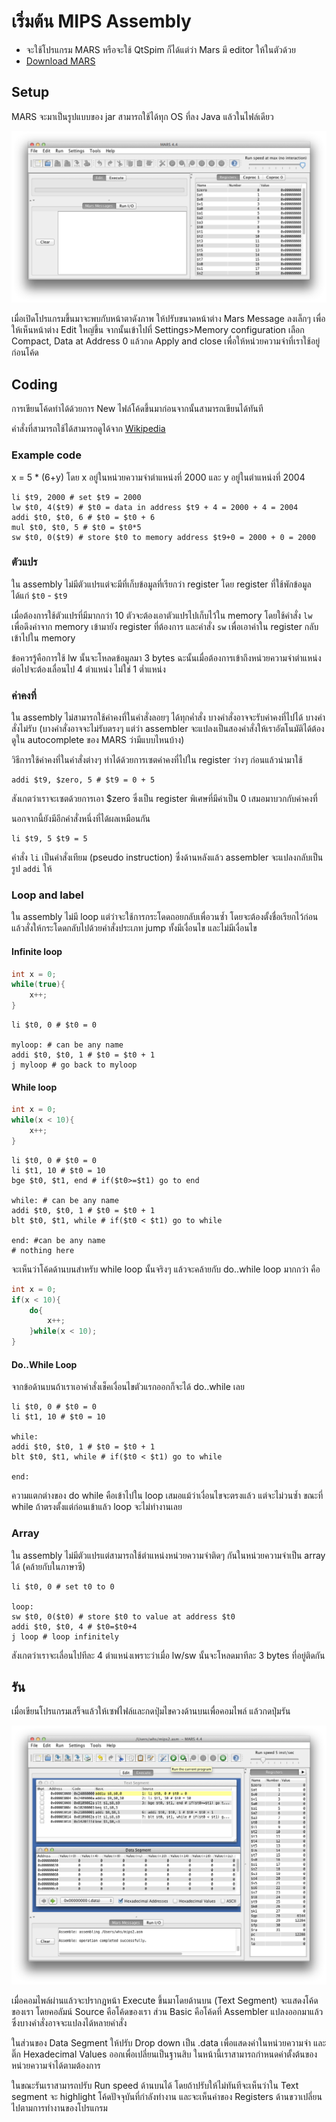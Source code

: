 # เริ่มต้น MIPS Assembly

- จะใช้โปรแกรม MARS หรือจะใช้ QtSpim ก็ได้แต่ว่า Mars มี editor ให้ในตัวด้วย
- [Download MARS](http://courses.missouristate.edu/KenVollmar/MARS/MARS_4_4_Aug2013/Mars4_4.jar)

## Setup

MARS จะมาเป็นรูปแบบของ jar สามารถใช้ได้ทุก OS ที่ลง Java แล้วในไฟล์เดียว

![Main GUI](img/mars1.png)

เมื่อเปิดโปรแกรมขึ้นมาจะพบกับหน้าตาดังภาพ ให้ปรับขนาดหน้าต่าง Mars Message ลงเล็กๆ เพื่อให้เห็นหน้าต่าง Edit ใหญ่ขึ้น จากนั้นเข้าไปที่ Settings>Memory configuration เลือก Compact, Data at Address 0 แล้วกด Apply and close เพื่อให้หน่วยความจำที่เราใช้อยู่ก่อนโค้ด

## Coding

การเขียนโค้ดทำได้ด้วยการ New ไฟล์โค้ดขึ้นมาก่อนจากนั้นสามารถเขียนได้ทันที

คำสั่งที่สามารถใช้ได้สามารถดูได้จาก [Wikipedia](https://en.wikipedia.org/wiki/MIPS_instruction_set#MIPS_assembly_language)

### Example code
x = 5 * (6+y) โดย x อยู่ในหน่วยความจำตำแหน่งที่ 2000 และ y อยู่ในตำแหน่งที่ 2004

```
li $t9, 2000 # set $t9 = 2000
lw $t0, 4($t9) # $t0 = data in address $t9 + 4 = 2000 + 4 = 2004
addi $t0, $t0, 6 # $t0 = $t0 + 6
mul $t0, $t0, 5 # $t0 = $t0*5
sw $t0, 0($t9) # store $t0 to memory address $t9+0 = 2000 + 0 = 2000
```

### ตัวแปร

ใน assembly ไม่มีตัวแปรแต่จะมีที่เก็บข้อมูลที่เรียกว่า register โดย register ที่ใช้พักข้อมูลได้แก่ `$t0` - `$t9`

เมื่อต้องการใช้ตัวแปรที่มีมากกว่า 10 ตัวจะต้องเอาตัวแปรไปเก็บไว้ใน memory โดยใช้คำสั่ง `lw` เพื่อดึงค่าจาก memory เข้ามายัง register ที่ต้องการ และคำสั่ง `sw` เพื่อเอาค่าใน register กลับเข้าไปใน memory

ข้อควรรู้คือการใช้ lw นั้นจะโหลดข้อมูลมา 3 bytes ฉะนั้นเมื่อต้องการเข้าถึงหน่วยความจำตำแหน่งต่อไปจะต้องเลื่อนไป 4 ตำแหน่ง ไม่ใช่ 1 ต่ำแหน่ง

### ค่าคงที่

ใน assembly ไม่สามารถใช้ค่าคงที่ในคำสั่งลอยๆ ได้ทุกค่ำสั่ง  บางคำสั่งอาจจะรับค่าคงที่ไปได้ บางคำสั่งไม่รับ (บางคำสั่งอาจจะไม่รับตรงๆ แต่ว่า assembler จะแปลงเป็นสองคำสั่งให้เราอัตโนมัติได้ต้องดูใน autocomplete ของ MARS ว่ามีแบบไหนบ้าง)

วิธีการใช้ค่าคงที่ในคำสั่งต่างๆ ทำได้ด้วยการเซตค่าคงที่ไปใน register ว่างๆ ก่อนแล้วนำมาใช้

```
addi $t9, $zero, 5 # $t9 = 0 + 5
```

สังเกตว่าเราจะเซตด้วยการเอา $zero ซึ่งเป็น register พิเศษที่มีค่าเป็น 0 เสมอมาบวกกับค่าคงที่

นอกจากนี้ยังมีอีกคำสั่งหนึ่งที่ได้ผลเหมือนกัน

```
li $t9, 5 $t9 = 5
```

คำสั่ง `li` เป็นคำสั่งเทียม (pseudo instruction) ซึ่งด้านหลังแล้ว assembler จะแปลงกลับเป็นรูป `addi` ให้

### Loop and label

ใน assembly ไม่มี loop แต่ว่าจะใช้การกระโดดถอยกลับเพื่อวนซ้ำ โดยจะต้องตั้งชื่อเรียกไว้ก่อนแล้วสั่งให้กระโดดกลับไปด้วยคำสั่งประเภท jump ทั้งมีเงื่อนไข และไม่มีเงื่อนไข

#### Infinite loop

```c
int x = 0;
while(true){
	x++;
}
```

```
li $t0, 0 # $t0 = 0

myloop: # can be any name
addi $t0, $t0, 1 # $t0 = $t0 + 1
j myloop # go back to myloop
```

#### While loop

```c
int x = 0;
while(x < 10){
	x++;
}
```

```
li $t0, 0 # $t0 = 0
li $t1, 10 # $t0 = 10
bge $t0, $t1, end # if($t0>=$t1) go to end

while: # can be any name
addi $t0, $t0, 1 # $t0 = $t0 + 1
blt $t0, $t1, while # if($t0 < $t1) go to while

end: #can be any name
# nothing here
```

จะเห็นว่าโค้ดด้านบนสำหรับ while loop นั้นจริงๆ แล้วจะคล้ายกับ do..while loop มากกว่า คือ

```c
int x = 0;
if(x < 10){
	do{
		x++;
	}while(x < 10);
}
```

#### Do..While Loop

จากข้อด้านบนถ้าเราเอาคำสั่งเช็คเงื่อนไขตัวแรกออกก็จะได้ do..while เลย

```
li $t0, 0 # $t0 = 0
li $t1, 10 # $t0 = 10

while:
addi $t0, $t0, 1 # $t0 = $t0 + 1
blt $t0, $t1, while # if($t0 < $t1) go to while

end:
```

ความแตกต่างของ do while คือเข้าไปใน loop เสมอแม้ว่าเงื่อนไขจะตรงแล้ว แต่จะไม่วนซ้ำ ขณะที่ while ถ้าตรงตั้งแต่ก่อนเข้าแล้ว loop จะไม่ทำงานเลย

### Array

ใน assembly ไม่มีตัวแปรแต่สามารถใช้ตำแหน่งหน่วยความจำติดๆ กันในหน่วยความจำเป็น array ได้ (คล้ายกับในภาษาซี)

```
li $t0, 0 # set t0 to 0

loop:
sw $t0, 0($t0) # store $t0 to value at address $t0
addi $t0, $t0, 4 # $t0=$t0+4
j loop # loop infinitely
```

สังเกตว่าเราจะเลื่อนไปทีละ 4 ตำแหน่งเพราะว่าเมื่อ lw/sw นั้นจะโหลดมาทีละ 3 bytes ที่อยู่ติดกัน

## รัน

เมื่อเขียนโปรแกรมเสร็จแล้วให้เซฟไฟล์และกดปุ่มไขควงด้านบนเพื่อคอมไพล์ แล้วกดปุ่มรัน

![Running](img/mars2.png)

เมื่อคอมไพล์ผ่านแล้วจะปรากฎหน้า Execute ขึ้นมาโดยด้านบน (Text Segment) จะแสดงโค้ดของเรา โดยคอลัมน์ Source คือโค้ดของเรา ส่วน Basic คือโค้ดที่ Assembler แปลงออกมาแล้วซึ่งบางคำสั่งอาจจะแปลงได้หลายคำสั่ง

ในส่วนของ Data Segment ให้ปรับ Drop down เป็น .data เพื่อแสดงค่าในหน่วยความจำ และติ๊ก Hexadecimal Values ออกเพื่อเปลี่ยนเป็นฐานสิบ ในหน้านี้เราสามารถกำหนดค่าตั้งต้นของหน่วยความจำได้ตามต้องการ

ในขณะรันเราสามารถปรับ Run speed ด้านบนได้ โดยถ้าปรับให้ไม่ทันทีจะเห็นว่าใน Text segment จะ highlight โค้ดปัจจุบันที่กำลังทำงาน และจะเห็นค่าของ Registers ด้านขวาเปลี่ยนไปตามการทำงานของโปรแกรม

